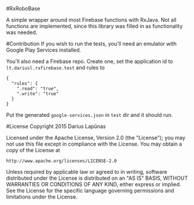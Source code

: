 #RxRoboBase

A simple wrapper around most Firebase functions with RxJava. Not all functions are implemented, since this library was filled in as functionality was needed.

#Contribution
If you wish to run the tests, you'll need an emulator with Google Play Services installed.

You'll also need a Firebase repo. Create one, set the application id to `lt.dariusl.rxfirebase.test` and rules to 

    {
      "rules": {
        ".read": "true",
        ".write": "true"
      }
    }
    
Put the generated `google-services.json` in `test` dir and it should run.

#License
Copyright 2015 Darius Lapūnas

Licensed under the Apache License, Version 2.0 (the "License");
you may not use this file except in compliance with the License.
You may obtain a copy of the License at

    http://www.apache.org/licenses/LICENSE-2.0

Unless required by applicable law or agreed to in writing, software
distributed under the License is distributed on an "AS IS" BASIS,
WITHOUT WARRANTIES OR CONDITIONS OF ANY KIND, either express or implied.
See the License for the specific language governing permissions and
limitations under the License.
